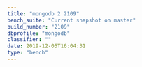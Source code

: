 ```yaml
---
title: "mongodb 2 2109"
bench_suite: "Current snapshot on master"
build_number: "2109"
dbprofile: "mongodb"
classifier: ""
date: 2019-12-05T16:04:31
type: "bench"
---
```

